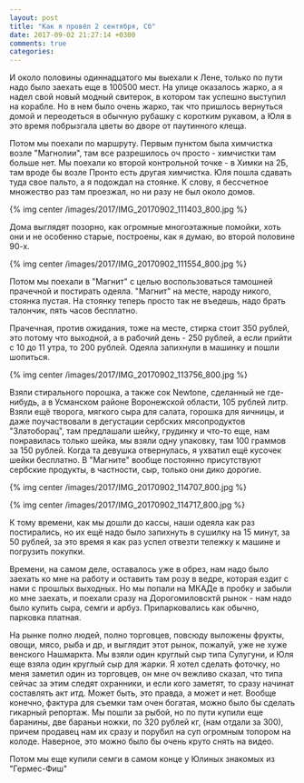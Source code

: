 ```yaml
---
layout: post
title: "Как я провёл 2 сентября, Сб"
date: 2017-09-02 21:27:14 +0300
comments: true
categories: 
---
```

И около половины одиннадцатого мы выехали к Лене, только по пути надо было заехать еще в 100500 мест. На улице оказалось жарко, а я надел свой новый модный свитерок, в котором так успешно выступил на корабле. Но в нем было очень жарко, так что пришлось вернуться домой и переодеться в обычную рубашку с коротким рукавом, а Юля в это время побрызгала цветы во дворе от паутинного клеща.

Потом мы поехали по маршруту. Первым пунктом была химчистка возле "Магнолии", там все разрешилось оч просто - химчистки там больше нет. Мы поехали ко второй контрольной точке - в Химки на 2Б, там вроде бы возле Пронто есть другая химчистка. Юля пошла сдавать туда свое пальто, а я подождал на стоянке. К слову, я бессчетное множество раз там проезжал, но ни разу не был около домов.

{% img center /images/2017/IMG_20170902_111403_800.jpg %}

Дома выглядят позорно, как огромные многоэтажные помойки, хоть они и не особенно старые, построены, как я думаю, во второй половине 90-х.

{% img center /images/2017/IMG_20170902_111554_800.jpg %}

Потом мы поехали в "Магнит" с целью воспользоваться тамошней прачечной и постирать одеяла. "Магнит" на месте, народу никого, стоянка пустая. На стоянку теперь просто так не въедешь, надо брать талончик, пять часов бесплатно.

Прачечная, против ожидания, тоже на месте, стирка стоит 350 рублей, это потому что выходной, а в рабочий день - 250 рублей, а если прийти с 10 до 11 утра, то 200 рублей. Одеяла запихнули в машинку и пошли шопиться.

{% img center /images/2017/IMG_20170902_113756_800.jpg %}

Взяли стирального порошка, а также сок Newtone, сделанный не где-нибудь, а в Усманском районе Воронежской области, 105 рублей литр. Взяли ещё творога, мягкого сыра для салата, горошка для яичницы, и даже поучаствовали в дегустации сербских мясопродуктов "Златоборац", там предлашали шейку, грудинку и что-то еще, нам понравилась только шейка, мы взяли одну упаковку, там 100 граммов за 150 рублей. Когда та девушка отвернулась, я ухватил ещё кусочек шейки бесплатно. В "Магните" вообще постоянно присутствуют сербские продукты, в частности, сыр, только они дико дорогие.

{% img center /images/2017/IMG_20170902_114707_800.jpg %}

{% img center /images/2017/IMG_20170902_114717_800.jpg %}

К тому времени, как мы дошли до кассы, наши одеяла как раз постирались, но их ещё надо было запихнуть в сушилку на 15 минут, за 50 рублей, за это время я как раз успел отвезти тележку к машине и погрузить покупки.

Времени, на самом деле, оставалось уже в обрез, нам надо было заехать ко мне на работу и оставить там розу в ведре, которая ездит с нами с прошлых выходных. Но мы попали на МКАДе в пробку и забыли ко мне заехать, и поехали сразу на Дорогомиловсктй рынок - нам надо было купить сыра, семги и арбуз. Припарковались как обычно, парковка платная.



На рынке полно людей, полно торговцев, повсюду выложены фрукты, овощи, мясо, рыба и др, и выглядит этот рынок, пожалуй, уже не хуже венского Нашмаркта. Мы взяли один круглый сыр типа Сулугуни, и Юля еще взяла один круглый сыр для жарки. Я хотел сделать фоточку, но меня заметил один из торговцев, он мне оч вежливо сказал, что типа сейчас за этим следят охранники, и если кого заметят, то сразу начинат составлять акт итд. Может быть, это правда, а может и нет. Вообще конечно, фактура для съемки там очен богатая, можно было бы сделать гикарный репортаж. Мы пошли за рыбой, но по пути купили еще баранины, две бараньи ножки, по 320 рублей кг, (нам отдали за 300), причем продавец нам их сразу и порубил на суп огромным топором на колоде. Наверное, это можно было бы очень круто снять на видео.

Потом мы еще купили семги в самом конце у Юлиных знакомых из "Гермес-Фиш"
